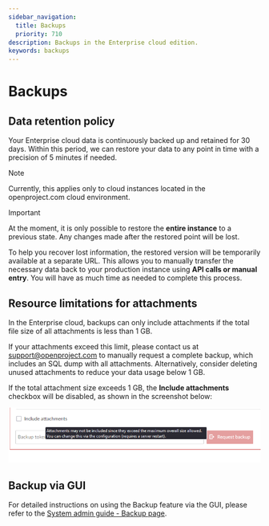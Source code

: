 ```yaml
---
sidebar_navigation:
  title: Backups
  priority: 710
description: Backups in the Enterprise cloud edition.
keywords: backups
---
```


# Backups

## Data retention policy

Your Enterprise cloud data is continuously backed up and retained for 30 days. Within this period, we can restore your data to any point in time with a precision of 5 minutes if needed. 
> [!NOTE]
> Currently, this applies only to cloud instances located in the openproject.com cloud environment.

> [!IMPORTANT]
> At the moment, it is only possible to restore the **entire instance** to a previous state. Any changes made after the restored point will be lost.
>  
> To help you recover lost information, the restored version will be temporarily available at a separate URL. This allows you to manually transfer the necessary data back to your production instance using **API calls or manual entry**. You will have as much time as needed to complete this process.

## Resource limitations for attachments

In the Enterprise cloud, backups can only include attachments if the total file size of all attachments is less than 1 GB.

If your attachments exceed this limit, please contact us at support@openproject.com to manually request a complete backup, which includes an SQL dump with all attachments. Alternatively, consider deleting unused attachments to reduce your data usage below 1 GB.

If the total attachment size exceeds 1 GB, the **Include attachments** checkbox will be disabled, as shown in the screenshot below:

![backup-enterprise-cloud](backup-enterprise-cloud.png)

## Backup via GUI

For detailed instructions on using the Backup feature via the GUI, please refer to the  [System admin guide - Backup page](../../../system-admin-guide/backup/).
